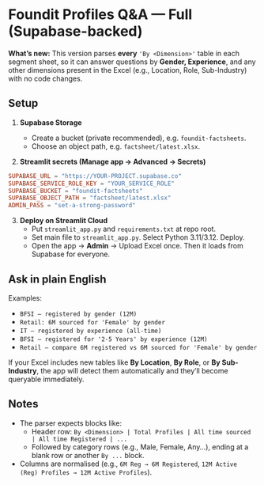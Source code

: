 # Foundit Profiles Q&A — Full (Supabase-backed)

**What’s new:** This version parses **every** `'By <Dimension>'` table in each segment sheet, so it can answer questions by **Gender, Experience**, and any other dimensions present in the Excel (e.g., Location, Role, Sub-Industry) with no code changes.

## Setup
1. **Supabase Storage**
   - Create a bucket (private recommended), e.g. `foundit-factsheets`.
   - Choose an object path, e.g. `factsheet/latest.xlsx`.

2. **Streamlit secrets (Manage app → Advanced → Secrets)**
```toml
SUPABASE_URL = "https://YOUR-PROJECT.supabase.co"
SUPABASE_SERVICE_ROLE_KEY = "YOUR_SERVICE_ROLE"
SUPABASE_BUCKET = "foundit-factsheets"
SUPABASE_OBJECT_PATH = "factsheet/latest.xlsx"
ADMIN_PASS = "set-a-strong-password"
```

3. **Deploy on Streamlit Cloud**
   - Put `streamlit_app.py` and `requirements.txt` at repo root.
   - Set main file to `streamlit_app.py`. Select Python 3.11/3.12. Deploy.
   - Open the app → **Admin** → Upload Excel once. Then it loads from Supabase for everyone.

## Ask in plain English
Examples:
- `BFSI — registered by gender (12M)`
- `Retail: 6M sourced for 'Female' by gender`
- `IT — registered by experience (all-time)`
- `BFSI — registered for '2-5 Years' by experience (12M)`
- `Retail — compare 6M registered vs 6M sourced for 'Female' by gender`

If your Excel includes new tables like **By Location**, **By Role**, or **By Sub-Industry**, the app will detect them automatically and they’ll become queryable immediately.

## Notes
- The parser expects blocks like:
  - Header row: `By <Dimension> | Total Profiles | All time sourced | All time Registered | ...`
  - Followed by category rows (e.g., Male, Female, Any…), ending at a blank row or another `By ...` block.
- Columns are normalised (e.g., `6M Reg → 6M Registered`, `12M Active (Reg) Profiles → 12M Active Profiles`).

